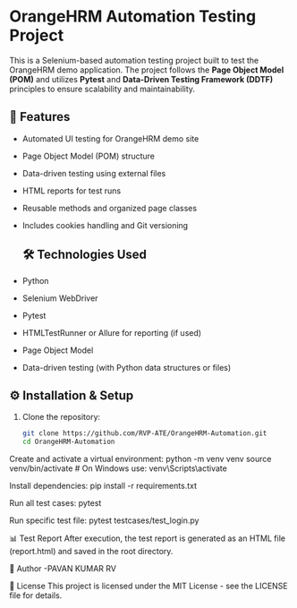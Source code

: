 # OrangeHRM Automation Testing Project

This is a Selenium-based automation testing project built to test the OrangeHRM demo application. The project follows the **Page Object Model (POM)** and utilizes **Pytest** and **Data-Driven Testing Framework (DDTF)** principles to ensure scalability and maintainability.

## 🚀 Features

- Automated UI testing for OrangeHRM demo site
- Page Object Model (POM) structure
- Data-driven testing using external files
- HTML reports for test runs
- Reusable methods and organized page classes
- Includes cookies handling and Git versioning

  ## 🛠 Technologies Used

- Python
- Selenium WebDriver
- Pytest
- HTMLTestRunner or Allure for reporting (if used)
- Page Object Model
- Data-driven testing (with Python data structures or files)

## ⚙️ Installation & Setup

1. Clone the repository:
   ```bash
   git clone https://github.com/RVP-ATE/OrangeHRM-Automation.git
   cd OrangeHRM-Automation

Create and activate a virtual environment:
  python -m venv venv
  source venv/bin/activate  # On Windows use: venv\\Scripts\\activate

Install dependencies:
  pip install -r requirements.txt

Run all test cases:
  pytest

Run specific test file:
  pytest testcases/test_login.py

📊 Test Report
  After execution, the test report is generated as an HTML file (report.html) and saved in the root directory.

👤 Author
-PAVAN KUMAR RV

📝 License
This project is licensed under the MIT License - see the LICENSE file for details.

   
